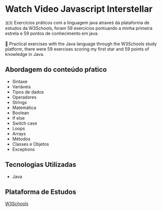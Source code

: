 # Watch Video Javascript Interstellar

🇧🇷 Exercícios práticos com a linguagem java atraveś da plataforma de estudos da W3Schools, foram 59 exercícios pontuando a minha primeira estrela e 59 pontos de conhecimento em java. &nbsp; <br>
<br>
🏴󠁧󠁢󠁥󠁮󠁧󠁿 Practical exercises with the Java language through the W3Schools study platform, there were 59 exercises scoring my first star and 59 points of knowledge in Java. &nbsp;

## Abordagem do conteúdo pŕatico

- Sintaxe
- Variáveis
- Tipos de dados
- Operadores
- Strings
- Matemática
- Boolean
- If else
- Switch case
- Loops
- Arrays
- Métodos
- Classes e Objetos
- Exceptions

## Tecnologias Utilizadas

- Java

## Plataforma de Estudos
[W3Schools](https://www.w3schools.com/java)
